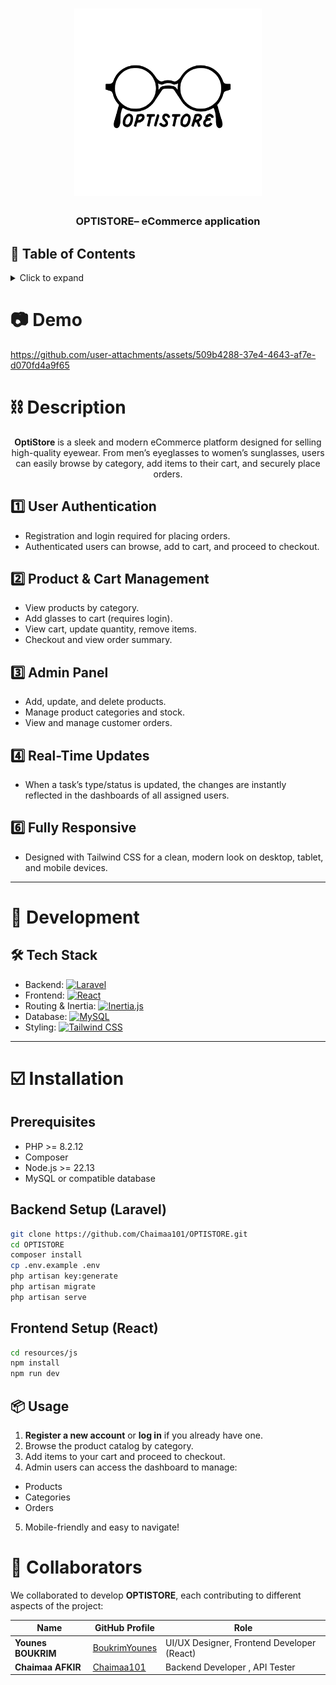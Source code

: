 <h1 align="center">
	<img
		width="300"
		alt="OPTISTORE"
		src="https://github.com/BoukrimYounes/OPTISTORE/blob/master/resources/js/public/icon.png">
</h1>

<h3 align="center">
	OPTISTORE– eCommerce application
</h3>

## 📖 Table of Contents
<details>
<summary>Click to expand</summary>

- [📖 Table of Contents](#-table-of-contents)
- [📷 Demo](#-demo)
- [⛓ Description](#-description)
  - [User Authentication](#user-authentication)
  - [Product & Cart Management](#product--cart-management)
  - [Admin Panel](#admin-panel)
  - [Responsive Design](#responsive-design)
- [🔨 Development](#-development)
  - [Tech Stack](#tech-stack)
- [☑️ Installation](#-installation)
  - [Prerequisites](#prerequisites)
  - [Backend Setup (Laravel)](#backend-setup-laravel)
  - [Frontend Setup (React)](#frontend-setup-react)
- [📦 Usage](#-usage)
- [🤝 Collaborators](#-collaborators)

</details>

# 📷 Demo

https://github.com/user-attachments/assets/509b4288-37e4-4643-af7e-d070fd4a9f65


# ⛓ Description

<p align="center">
	<b>OptiStore</b> is a sleek and modern eCommerce platform designed for selling high-quality eyewear. From men’s eyeglasses to women’s sunglasses, users can easily browse by category, add items to their cart, and securely place orders.
</p>

## 1️⃣ User Authentication
- Registration and login required for placing orders.
- Authenticated users can browse, add to cart, and proceed to checkout.

## 2️⃣ Product & Cart Management
- View products by category.
- Add glasses to cart (requires login).
- View cart, update quantity, remove items.
- Checkout and view order summary.


## 3️⃣ Admin Panel
- Add, update, and delete products.
- Manage product categories and stock.
- View and manage customer orders.

## 4️⃣ Real-Time Updates
- When a task’s type/status is updated, the changes are instantly reflected in the dashboards of all assigned users.

## 6️⃣ Fully Responsive
- Designed with Tailwind CSS for a clean, modern look on desktop, tablet, and mobile devices.

---

# 🔨 Development

## 🛠 Tech Stack

- Backend: [![Laravel](https://img.shields.io/badge/Laravel-11-red?style=flat-square&logo=laravel&logoColor=white)](https://laravel.com/)
- Frontend: [![React](https://img.shields.io/badge/React-18-blue?style=flat-square&logo=react&logoColor=white)](https://reactjs.org/)
- Routing & Inertia: [![Inertia.js](https://img.shields.io/badge/Inertia.js-SPA-lightgrey?style=flat-square)](https://inertiajs.com/)
- Database: [![MySQL](https://img.shields.io/badge/MySQL-Database-orange?style=flat-square&logo=mysql&logoColor=white)](https://www.mysql.com/)
- Styling: [![Tailwind CSS](https://img.shields.io/badge/TailwindCSS-Styling-teal?style=flat-square&logo=tailwindcss&logoColor=white)](https://tailwindcss.com/)

---

# ☑️ Installation

## Prerequisites
- PHP >= 8.2.12
- Composer
- Node.js >= 22.13
- MySQL or compatible database

## Backend Setup (Laravel)

```bash
git clone https://github.com/Chaimaa101/OPTISTORE.git
cd OPTISTORE
composer install
cp .env.example .env
php artisan key:generate
php artisan migrate
php artisan serve
```
## Frontend Setup (React)
```bash
cd resources/js
npm install
npm run dev
```

## 📦 Usage

1. **Register a new account** or **log in** if you already have one.
2. Browse the product catalog by category.
3. Add items to your cart and proceed to checkout.
4. Admin users can access the dashboard to manage:
- Products
- Categories
- Orders
5. Mobile-friendly and easy to navigate!

# 🤝 Collaborators

We collaborated to develop **OPTISTORE**, each contributing to different aspects of the project:

| Name                | GitHub Profile                                      | Role                                                |
|-------------------- |---------------------------------------------------- |---------------------------------------------------- |
| **Younes BOUKRIM**  | [BoukrimYounes](https://github.com/BoukrimYounes)   | UI/UX Designer, Frontend Developer (React)          |
| **Chaimaa AFKIR**   | [Chaimaa101](https://github.com/Chaimaa101)         | Backend Developer , API Tester                      |



